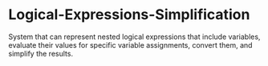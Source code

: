 # Logical-Expressions-Simplification
System that can represent nested logical expressions that include variables, evaluate their values for specific variable assignments, convert them, and simplify the results.
